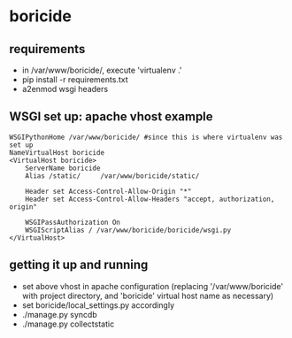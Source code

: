 boricide
========

requirements
--------------
 - in /var/www/boricide/, execute 'virtualenv .'
 - pip install -r requirements.txt
 - a2enmod wsgi headers

WSGI set up: apache vhost example
--------------
    WSGIPythonHome /var/www/boricide/ #since this is where virtualenv was set up
    NameVirtualHost boricide
    <VirtualHost boricide>
        ServerName boricide
        Alias /static/     /var/www/boricide/static/
    
        Header set Access-Control-Allow-Origin "*"
        Header set Access-Control-Allow-Headers "accept, authorization, origin"
    
        WSGIPassAuthorization On
        WSGIScriptAlias / /var/www/boricide/boricide/wsgi.py
    </VirtualHost>

getting it up and running
--------------

 - set above vhost in apache configuration (replacing '/var/www/boricide' with project directory, and 'boricide' virtual host name as necessary)
 - set boricide/local_settings.py accordingly
 - ./manage.py syncdb
 - ./manage.py collectstatic


